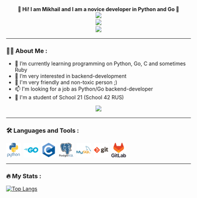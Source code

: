 <div id="header" align="center">
  <b>💫 Hi! I am Mikhail and I am a novice developer in Python and Go 💫</b>
</div>
<div id="header" align="center">
  <img src="https://forum.diamondrp.ru/data/attachments/1836/1836455-3e5e06081be767faa1fe1cf6b6ccdaa1.jpg" width="600"/>
</div>
<div id="header" align="center">
  <img src="https://mir-s3-cdn-cf.behance.net/project_modules/max_1200/942fdf48222763.5891fd792ead0.gif" width="400"/>
</div>
<div id="header" align="center">
  <img src="https://forum.diamondrp.ru/data/attachments/1836/1836455-3e5e06081be767faa1fe1cf6b6ccdaa1.jpg" width="600"/>
</div>

---

### :man_technologist: About Me :

- 🌱 I’m currently learning programming on Python, Go, C and sometimes Ruby
- 🤔 I’m very interested in backend-development
- 👯 I'm very friendly and non-toxic person ;) 
- 📫 I'm looking for a job as Python/Go backend-developer
- 🧠 I'm a student of School 21 (School 42 RUS)
<div id="header" align="center">
  <img src="https://sun6-23.userapi.com/s/v1/if1/F_JbgEXQ5UXcG0Rc5-qVuKrgIe0UYZHiXGOFk0zXPCa5kLWZ38GfYIZihgPfJZed4UrQWDiN.jpg?size=1401x1401&quality=96&crop=49,49,1401,1401&ava=1" width="300"/>
</div>

---

### :hammer_and_wrench: Languages and Tools :
<div>
  <img src="https://raw.githubusercontent.com/devicons/devicon/1119b9f84c0290e0f0b38982099a2bd027a48bf1/icons/python/python-original-wordmark.svg" title="Python"  alt="Python" width="40" height="40"/>&nbsp;
  <img src="https://raw.githubusercontent.com/devicons/devicon/1119b9f84c0290e0f0b38982099a2bd027a48bf1/icons/go/go-original-wordmark.svg" title="Go"  alt="Go" width="40" height="40"/>&nbsp;
  <img src="https://raw.githubusercontent.com/devicons/devicon/1119b9f84c0290e0f0b38982099a2bd027a48bf1/icons/c/c-original.svg" title="C"  alt="C" width="40" height="40"/>&nbsp;
  <img src="https://raw.githubusercontent.com/devicons/devicon/1119b9f84c0290e0f0b38982099a2bd027a48bf1/icons/postgresql/postgresql-original-wordmark.svg" title="PostgreSQL"  alt="PostgreSQL" width="40" height="40"/>&nbsp;
  <img src="https://github.com/devicons/devicon/blob/master/icons/mysql/mysql-original-wordmark.svg" title="MySQL"  alt="MySQL" width="40" height="40"/>&nbsp;
  <img src="https://github.com/devicons/devicon/blob/master/icons/git/git-original-wordmark.svg" title="Git" **alt="Git" width="40" height="40"/>&nbsp
  <img src="https://raw.githubusercontent.com/devicons/devicon/1119b9f84c0290e0f0b38982099a2bd027a48bf1/icons/gitlab/gitlab-original-wordmark.svg" title="GitLab" **alt="GitLab" width="40" height="40"/>&nbsp
</div>

---

### :fire: My Stats :
[![Top Langs](https://github-readme-stats.vercel.app/api/top-langs/?username=RbPyer&layout=compact&theme=vision-friendly-dark)](https://github.com/anuraghazra/github-readme-stats)

